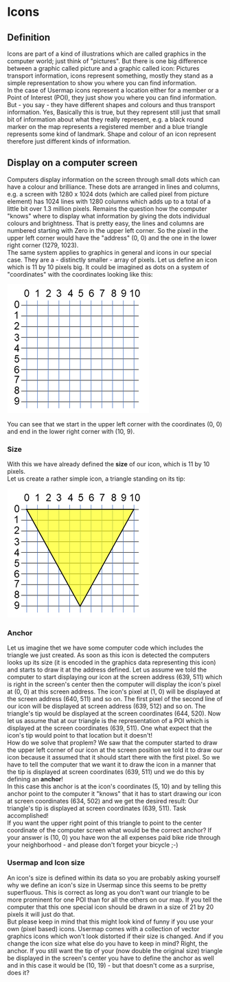# Icons

## Definition
Icons are part of a kind of illustrations which are called graphics in the computer world; just think of "pictures". But there is one big difference between a graphic called picture and a graphic called
icon: Pictures transport information, icons represent something, mostly they stand as a simple representation to show you where you can find information.  
In the case of Usermap icons represent a location either for a member or a Point of Interest (POI), they just show you where you can find information. But - you say - they have different shapes and colours
and thus transport information. Yes, Basically this is true, but they represent still just that small bit of information about what they really represent, e.g. a black round marker on the map represents a
registered member and a blue triangle represents some kind of landmark. Shape and colour of an icon represent therefore just different kinds of information.  
  
## Display on a computer screen
Computers display information on the screen through small dots which can have a colour and brilliance. These dots are arranged in lines and columns, e.g. a screen with 1280 x 1024 dots (which are called
pixel from picture element) has 1024 lines with 1280 columns which adds up to a total of a little bit over 1.3 million pixels. Remains the question how the computer "knows" where to display what information
by giving the dots individual colours and brightness. That is pretty easy, the lines and columns are numbered starting with Zero in the upper left corner. So the pixel in the upper left corner would have
the "address" (0, 0) and the one in the lower right corner (1279, 1023).  
The same system applies to graphics in general and icons in our special case. They are a - distinctly smaller - array of pixels. Let us define an icon which is 11 by 10 pixels big. It could be imagined as
dots on a system of "coordinates" with the coordinates looking like this:  
  
![coordinates](Bild1.png)  
  
You can see that we start in the upper left corner with the coordinates (0, 0) and end in the lower right corner with (10, 9).

### Size
With this we have already defined the **size** of our icon, which is 11 by 10 pixels.  
Let us create a rather simple icon, a triangle standing on its tip:  
  
![triangle](Bild2.png)  
  
### Anchor
Let us imagine thet we have some computer code which includes the triangle we just created. As soon as this icon is detected the computers looks up its size (it is encoded in the graphics data representing
this icon) and starts to draw it at the address defined. Let us assume we told the computer to start displaying our icon at the screen address (639, 511) which is right in the screen's center then the computer
will display the icon's pixel at (0, 0) at this screen address. The icon's pixel at (1, 0) will be displayed at the screen address (640, 511) and so on. The first pixel of the second line of our icon will
be displayed at screen address (639, 512) and so on. The triangle's tip would be displayed at the screen coordinates (644, 520). Now let us assume that at our triangle is the representation of a POI which is
displayed at the screen coordinates (639, 511). One what expect that the icon's tip would point to that location but it doesn't!  
How do we solve that proplem? We saw that the computer started to draw the upper left corner of our icon at the screen position we told it to draw our icon because it assumed that it should start there
with the first pixel. So we have to tell the computer that we want it to draw the icon in a manner that the tip is displayed at screen coordinates (639, 511) und we do this by defining an **anchor**!  
In this case this anchor is at the icon's coordinates (5, 10) and by telling this anchor point to the computer it "knows" that it has to start drawing our icon at screen coordinates (634, 502) and we get
the desired result: Our triangle's tip is displayed at screen coordinates (639, 511). Task accomplished!  
If you want the upper right point of this triangle to point to the center coordinate of the computer screen what would be the correct anchor? If your answer is (10, 0) you have won the all expenses paid
bike ride through your neighborhood - and please don't forget your bicycle ;-)
  
### Usermap and Icon size
An icon's size is defined within its data so you are probably asking yourself why we define an icon's size in Usermap since this seems to be pretty superfluous. This is correct as long as you don't want
our triangle to be more prominent for one POI than for all the others on our map. If you tell the computer that this one special icon should be drawn in a size of 21 by 20 pixels it will just do that.  
But please keep in mind that this might look kind of funny if you use your own (pixel based) icons. Usermap comes with a collection of vector graphics icons which won't look distorted if their size is
changed.
And if you change the icon size what else do you have to keep in mind? Right, the anchor. If you still want the tip of your (now double the original size) triangle be displayed in the screen's
center you have to define the anchor as well and in this case it would be (10, 19) - but that doesn't come as a surprise, does it?
